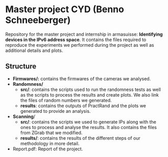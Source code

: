 # Master project CYD (Benno Schneeberger)

Repository for the master project and internship in armasuisse: **Identifying devices in the IPv6 address space**. It contains the files required to reproduce the experiments we performed during the project as well as additional details and plots.

## Structure

- **Firmwares/:** contains the firmwares of the cameras we analysed.
- **Randomness/** 
  - **src/**: contains the scripts used to run the randomness tests as well as the scripts to process the results and create plots. We also link the files of random numbers we generated.
  - **results**: contains the outputs of PractRand and the plots we generated to provide an analysis.
- **Scanning**/
  - **src/**: contains the scripts we used to generate IPs along with the ones to process and analyse the results. It also contains the files from ZGrab that we modified.
  - **results/**: contains the results of the different steps of our methodology in more detail.
- Report.pdf: Report of the project.

